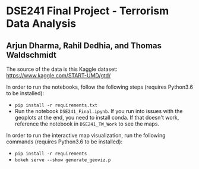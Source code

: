 # DSE241 Final Project - Terrorism Data Analysis

## Arjun Dharma, Rahil Dedhia, and Thomas Waldschmidt

The source of the data is this Kaggle dataset: https://www.kaggle.com/START-UMD/gtd/

In order to run the notebooks, follow the following steps (requires Python3.6 to be installed):
* `pip install -r requirements.txt`
* Run the notebook `DSE241_Final.ipynb`. If you run into issues with the geoplots at the end, you need to install conda. If that doesn't work, reference the notebook in `DSE241_TW_Work` to see the maps.

In order to run the interactive map visualization, run the following commands (requires Python3.6 to be installed):
* `pip install -r requirements`
* `bokeh serve --show generate_geoviz.p`
